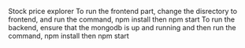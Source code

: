 Stock price explorer
To run the frontend part, change the disrectory to frontend, and run the command, npm install then npm start
To run the backend, ensure that the mongodb is up and running and then run the command, npm install then npm start

